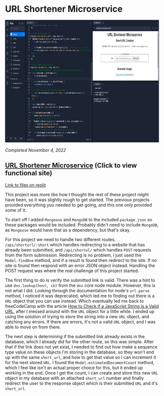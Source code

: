 # URL Shortener Microservice

<p align="center"><img src="/Images/screenshots/screenshot-url-shortener.png" height="400" alt="Screenshot of my URL Shortener Microservice project."/></p>

<em>Completed November 4, 2022</em>

## [URL Shortener Microservice](https://url-shortener.sulph.repl.co/) (Click to view functional site)

[Link to files on replit](https://replit.com/@Sulph/url-shortener#index.js)

This project was more like how I thought the rest of these project might have been, so it was slightly rough to get started. The previous projects provided everything you needed to get going, and this one only provided some of it.

To start off I added `Mongoose` and `MongoDB` to the included `package.json` so these packages would be included. Probably didn't need to include `MongoDB`, as `Mongoose` would have that as a dependency, but that's okay.

For this project we need to handle two different routes. `/api/shorturl/:short` which handles redirecting to a website that has already been submitted, and `/api/shortul/` which handles `POST` requests from the form submission. Redirecting is no problem, I just used the `Model.findOne` method, and if a result is found then redirect to the site. If no site is found then respond with an error JSON object instead. Handling the POST request was where the real challenge of this project started.

The first thing to do is verify the submitted link is valid. There was a hint to use `dns.lookup(host, cb)` from the `dns` core node module. However, this is not what I did. Looking through the documentation for node's `url.parse` method, I noticed it was deprecated, which led me to finding out there is a `URL` object that you can use instead. Which eventually led me back to freeCodeCamp with the article [How to Check if a JavaScript String is a Valid URL](https://www.freecodecamp.org/news/check-if-a-javascript-string-is-a-url/), after I messed around with the `URL` object for a little while. I ended up using the solution of trying to store the string into a new `URL` object, and catching any errors. If there are errors, it's not a valid `URL` object, and I was able to move on from there.

The next step is determining if the submitted link already exists in the database, which I already did for the other route, so this was simple. After that if the link does not yet exist, I needed to find out how make a sequence type value on these objects I'm storing in the database, so they won't end up with the same `short_url`, and how to get that value so I can increment it for the next stored `URL`. I found the `Model.estimatedDocumentCount` method, which I feel like isn't an actual proper choice for this, but it ended up working in the end. Once I get the count, I can create and store this new `URL` object in my database with an attached `short_url` number and finally redirect the user to the response object which is their submitted `URL` and it's `short_url`.
